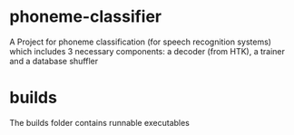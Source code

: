 # phoneme-classifier 
A Project for phoneme classification (for speech recognition systems) which includes 3 necessary components: a decoder (from HTK), a trainer and a database shuffler
# builds
The builds folder contains runnable executables
